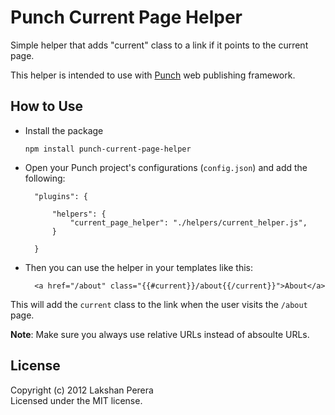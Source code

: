 # Punch Current Page Helper

Simple helper that adds "current" class to a link if it points to the current page.

This helper is intended to use with [Punch](http://laktek.github.com/punch) web publishing framework.

## How to Use 

* Install the package

	`npm install punch-current-page-helper`

* Open your Punch project's configurations (`config.json`) and add the following:

		"plugins": {

			"helpers": {
				"current_page_helper": "./helpers/current_helper.js",
			}

		}

* Then you can use the helper in your templates like this:

		<a href="/about" class="{{#current}}/about{{/current}}">About</a>

This will add the `current` class to the link when the user visits the `/about` page.

**Note**: Make sure you always use relative URLs instead of absoulte URLs.

## License

Copyright (c) 2012 Lakshan Perera  
Licensed under the MIT license.
